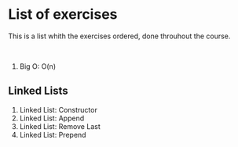 <h1>List of exercises</h1>
<p>This is a list whith the exercises ordered, done throuhout the course.</p>
<br>
<ol>
  <li>Big O: O(n)</li>
</ol>
<h2>Linked Lists</h2>
<ol>
  <li>Linked List: Constructor</li>
  <li>Linked List: Append</li>
  <li>Linked List: Remove Last</li>
  <li>Linked List: Prepend</li>
</ol>
